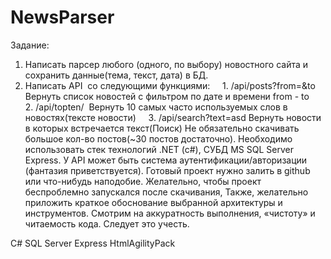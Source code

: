 # NewsParser





Задание:
1. Написать парсер любого (одного, по выбору) новостного сайта и сохранить данные(тема, текст, дата) в БД.
2. Написать API  со следующими функциями:
    1. /api/posts?from=&to  Вернуть список новостей с фильтром по дате и времени from - to
    2. /api/topten/  Вернуть 10 самых часто используемых слов в новостях(тексте новости)
    3. /api/search?text=asd Вернуть новости в которых встречается текст(Поиск)
Не обязательно скачивать большое кол-во постов(~30 постов достаточно).
Необходимо использовать стек технологий .NET (c#), СУБД MS SQL Server Express.
У API может быть система аутентификации/авторизации (фантазия приветствуется).
Готовый проект нужно залить в github или что-нибудь наподобие.
Желательно, чтобы проект беспроблемно запускался после скачивания,
Также, желательно приложить краткое обоснование выбранной архитектуры и инструментов.
Смотрим на аккуратность выполнения, «чистоту» и читаемость кода. Следует это учесть.




C#
SQL Server Express
HtmlAgilityPack
